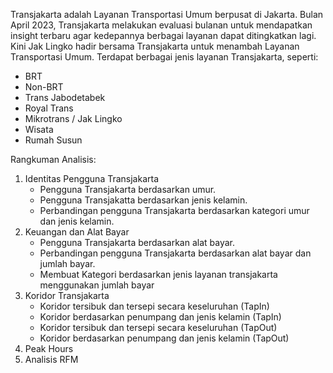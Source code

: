 Transjakarta adalah Layanan Transportasi Umum berpusat di Jakarta. Bulan April 2023, Transjakarta melakukan evaluasi bulanan untuk mendapatkan insight terbaru agar kedepannya berbagai layanan dapat ditingkatkan lagi. Kini Jak Lingko hadir bersama Transjakarta untuk menambah Layanan Transportasi Umum. Terdapat berbagai jenis layanan Transjakarta, seperti:
* BRT
* Non-BRT
* Trans Jabodetabek
* Royal Trans
* Mikrotrans / Jak Lingko 
* Wisata
* Rumah Susun 

Rangkuman Analisis:
1. Identitas Pengguna Transjakarta
    - Pengguna Transjakarta berdasarkan umur.
    - Pengguna Transjakatta berdasarkan jenis kelamin.
    - Perbandingan pengguna Transjakarta berdasarkan kategori umur dan jenis kelamin.
2. Keuangan dan Alat Bayar
    - Pengguna Transjakarta berdasarkan alat bayar.
    - Perbandingan pengguna Transjakarta berdasarkan alat bayar dan jumlah bayar.
    - Membuat Kategori berdasarkan jenis layanan transjakarta menggunakan jumlah bayar
3. Koridor Transjakarta
    - Koridor tersibuk dan tersepi secara keseluruhan (TapIn)
    - Koridor berdasarkan penumpang dan jenis kelamin (TapIn)
    - Koridor tersibuk dan tersepi secara keseluruhan (TapOut)
    - Koridor berdasarkan penumpang dan jenis kelamin (TapOut)
4. Peak Hours
5. Analisis RFM
